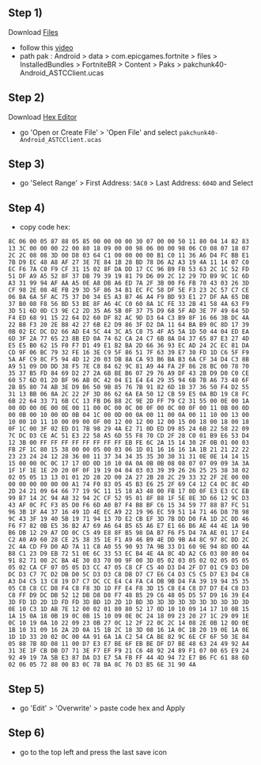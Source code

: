 ## Step 1)
Download [Files](https://play.google.com/store/apps/details?id=com.marc.files) 
- follow this [video](https://youtu.be/8N6MFhZ8XlY?si=ULY7uNq79dFiOSix)
- path pak : Android > data > com.epicgames.fortnite > files > InstalledBundles > FortniteBR > Content > Paks > pakchunk40-Android_ASTCClient.ucas

## Step 2)
Download [Hex Editor](https://play.google.com/store/apps/details?id=tk.yunus.hexeditor&pcampaignid=web_share)
- go 'Open or Create File' > 'Open File' and select ```pakchunk40-Android_ASTCClient.ucas```

## Step 3)
- go 'Select Range' > First Address: ```5AC0``` > Last Address: ```604D``` and Select

## Step 4)
- copy code hex: 

```
8C 06 00 05 87 88 05 85 00 00 00 00 30 07 00 00 50 11 80 04 14 82 83 13 3C 00 00 00 22 00 80 18 09 00 00 98 06 00 00 98 06 C0 08 07 18 07 2C 2C 08 08 3D 00 D8 03 64 C1 00 00 00 00 B1 C0 11 36 A6 D4 FC BB E1 7B D9 EC 48 A8 AF 27 3E 7E 84 1B 28 BD 78 D6 A2 A3 19 4A 11 14 07 C0 EC F6 7A C0 F9 CF 31 15 02 8F DA DD 17 CC 96 B9 FB 53 63 2C 1C 52 FD 51 DF A9 A5 52 8F 37 DB 79 39 19 81 79 D6 09 2C 12 29 7D B9 9C 1C 6D A3 31 99 94 AF AA A5 0E A8 DB A6 ED 7A 2F 3B 00 F6 FB 70 43 03 26 3D CF 98 2E 08 4E FB 29 3D 5F 86 34 B1 EC FC 58 DF 5E F3 23 2C 57 C7 CE 06 BA 6A 5F AC 75 37 D0 34 E5 A3 B7 46 A4 F9 BD 93 E1 27 DF AA 65 DB 37 B0 08 F8 56 BD 53 BE 8F A6 4C C0 60 8A 1C FE 33 2B 41 58 4A 63 F9 3D 51 6D 0D C3 9E C2 2D 35 A6 5B 0F 37 75 D9 68 5F AD 3E 7F 49 64 5D F4 ED 68 91 15 22 64 D2 60 DF 82 AC 9D D3 64 C3 B9 8F 16 66 3B DC 4A 22 B8 F3 20 2E B8 42 27 6B E2 D9 86 3F D2 DA 11 64 BA B9 0C 8D 17 39 0B 02 EC DC D2 66 AD E4 5C 44 3C A5 C8 75 4F A5 5A 1D 50 44 04 ED EA 6D 3F 2A 77 65 23 8B ED 0A 74 62 CA 24 C7 6B 8A D4 37 65 87 E3 27 4D E5 E5 B0 62 15 F0 F7 D1 49 E1 B2 BA 2D 66 36 93 EC AD 24 2C EC 81 DA CD 9F 06 BC 79 32 FE 16 3E C9 5F 86 51 7F 63 39 E7 30 FD 1D C6 5F F9 5A AF C9 8C F5 94 4D 12 20 03 DB 8A CA 93 B6 BA B3 6A CF 34 D4 C3 8B A9 51 09 D0 DD 38 F5 7E C8 84 62 9C 81 A9 44 FA 2F 86 28 BC 00 78 70 35 37 B5 FD 84 69 D2 27 2A 6B BE B6 07 29 76 A9 DF 43 2B D9 D0 C0 CE 60 57 6D 01 20 BF 96 AB 0C 42 04 E1 E4 E4 29 35 94 6B 7B A6 73 48 6F 2B B5 80 74 AB 3E D9 B6 50 9B 85 76 7B 91 82 6D 1B 37 36 50 F4 D2 55 31 13 BB 06 8A 2C 22 2F 3D 86 62 6A EA 50 12 CB 59 E5 0A BD 19 C8 FC 6B 22 64 33 71 6B CC 13 FB D6 B8 2C 9E 2D FF 79 C2 31 55 00 0E 00 1A 00 0D 00 0E 00 0E 00 11 00 0C 00 0C 00 0F 00 0C 00 0F 00 11 0B 00 0D 00 0B 00 10 00 0D 0B 04 1C 00 0D 00 0A 00 11 00 0A 00 11 10 00 13 00 10 00 10 11 10 00 09 00 0F 00 12 00 12 00 12 00 15 00 18 00 18 00 18 0F 1C 00 3F 02 ED D1 7B 98 29 4A E2 71 0D ED D9 85 24 6B 22 58 22 09 7C DC D3 CE AC 51 E3 22 58 A5 6D 55 F8 70 CD 2F 28 C0 01 B9 E6 53 D4 12 3B 00 FF FF FF FF FF FF FF FF EB FE 6C 2A 15 14 30 2F 0B 01 00 03 FB 2F 1C 80 15 38 00 00 05 00 03 06 1D 01 16 16 16 1A 1B 21 21 22 22 23 23 24 24 12 28 36 00 11 37 34 34 35 35 30 30 31 31 0E 0E 14 14 15 15 00 00 0C 0C 17 17 0D 0D 10 10 0A 0A 0B 0B 08 08 07 07 09 09 3A 3A 1F 1F 1E 1E 20 20 0F 0F 19 19 04 04 03 03 39 39 26 26 25 25 38 38 02 02 05 05 13 13 01 01 2D 28 2D 00 2A 27 2B 28 2C 29 33 32 2F 2E 00 00 00 00 00 00 00 00 A1 74 F0 83 05 45 B3 E6 25 2F 69 C4 12 C4 0C 8C 4D 2D 24 21 09 64 66 77 19 9C 11 15 18 A3 48 00 FB 17 0D 0F E3 E3 CC EB 99 B7 14 2C 94 A8 32 94 2C CF 52 95 01 8F 88 1F 5E 8E 3D 66 12 9C D3 43 AF 0C FC F3 85 D0 F6 6D A0 B7 F4 B8 BF C6 15 34 59 77 88 B7 FC 51 96 3B 1F A4 37 16 49 1D 4E EC A9 22 19 96 EC 59 51 14 71 46 D8 7B 98 9C 43 3F 19 40 5B 19 71 94 13 7D E2 CB EF 3D 7B DD D0 FA 1D 2C DD 46 F6 F7 82 0B E5 36 B2 A7 69 A6 64 B5 65 A6 E7 E1 66 B6 AE 44 4E 1A 90 B6 DB 12 29 A7 DD 0C C5 49 E8 8F B5 98 DA B7 F6 F5 D4 7A AE 01 17 E4 C2 A0 A9 60 28 CE 25 38 35 1E F1 A9 46 B9 4E DD 9B A4 8C 97 8C DD 2C 2C 4A CD F9 D0 AD 7A 11 C8 A0 55 90 93 7A 9B 33 D1 60 9E 94 8D 0D 4A B8 C1 23 D9 EB 72 51 0E 6C 33 53 EC B4 4E 4A 8C 4D A2 C6 03 80 80 04 91 82 71 00 2C BA 4E 30 03 70 00 9F 00 3D 05 02 03 05 02 02 05 05 05 05 02 CA CF 07 05 05 D3 CC 47 05 C8 CF C5 40 D3 D4 2F D7 01 C9 D3 D0 DC D3 C7 7C D2 DB D0 5C D3 D3 C8 DB D7 C7 E6 C4 D3 C5 C5 D7 E3 D4 C8 A3 D4 C5 13 C8 19 D7 C7 DC CC E4 C4 FA C4 DB 9B D4 FA 39 19 94 35 35 05 C8 C8 CC D8 F4 C8 F8 3D 1D FF E4 F8 3D 15 C8 E4 C8 D7 D7 E4 C8 D3 C8 FF D9 DC DB 52 12 DB D8 D8 F7 48 B5 29 C6 48 05 D5 57 D9 16 39 E4 3D FD 1D 2D 1D FD FD 3D BD 1D 2D 1D BD 3D 3D 3D 3D 3D 3D 3D 3D 3D 3D 0E 10 C3 1D AB 7E 12 00 02 01 80 80 52 17 0D 10 10 09 14 17 10 0B 15 1A 15 0A 18 0B 19 0C 0B 15 10 09 0E 0C 24 18 09 23 20 27 1C 29 09 1E 0C 10 19 0A 10 22 09 23 0B 27 0C 12 2F 22 0C 2C 14 08 2E 0B 12 0D 0E 1B 10 31 09 16 2A 2D 0A 15 1B 2C 18 3D 08 16 1A 0C 1B 20 19 0E 1A 0E 1D 1D 33 20 02 0C 00 4A 91 6A 1A C2 54 CA BE 82 9C 6E CF 6F 50 3E 84 05 88 7B 8D 08 11 00 D7 E3 E7 BE 6F EB BE DF D7 BE 48 63 24 49 92 A4 31 3E 1F CB DB D7 71 3E F7 EF F9 21 C6 48 92 24 89 F1 07 00 65 E9 24 92 49 19 7A 5B E3 87 DA D3 E7 5A FB FF 44 4D 94 72 E7 B6 FC 61 88 6D 02 06 05 72 88 00 B3 0C 78 BA 8C 76 D3 B5 6E 31 90 4A
```

## Step 5)
- go 'Edit' > 'Overwrite' > paste code hex and Apply 

## Step 6)
- go to the top left and press the last save icon